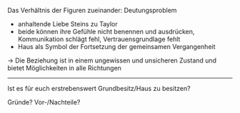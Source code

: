Das Verhältnis der Figuren zueinander: Deutungsproblem

- anhaltende Liebe Steins zu Taylor
- beide können ihre Gefühle nicht benennen und ausdrücken, Kommunikation schlägt fehl, Vertrauensgrundlage fehlt
- Haus als Symbol der Fortsetzung der gemeinsamen Vergangenheit

-> Die Beziehung ist in einem ungewissen und unsicheren Zustand und bietet Möglichkeiten in alle Richtungen

---

Ist es für euch erstrebenswert Grundbesitz/Haus zu besitzen?

Gründe? Vor-/Nachteile?
